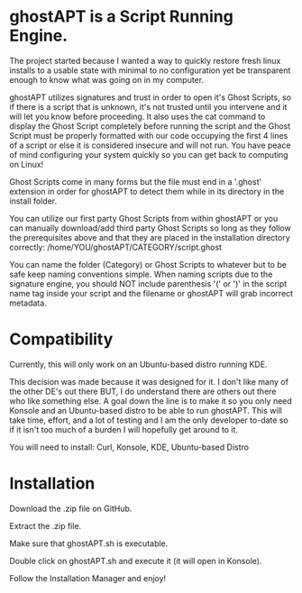 ghostAPT is a Script Running Engine.
=====================================================================

The project started because I wanted a way to quickly restore fresh linux installs to a usable state with minimal to no configuration yet be transparent enough to know what was going on in my computer.

ghostAPT utilizes signatures and trust in order to open it's Ghost Scripts, so if there is a script that is unknown, it's not trusted until you intervene and it will let you know before proceeding. It also uses the cat command to display the Ghost Script completely before running the script and the Ghost Script must be properly formatted with our code occupying the first 4 lines of a script or else it is considered insecure and will not run. You have peace of mind configuring your system quickly so you can get back to computing on Linux!

Ghost Scripts come in many forms but the file must end in a '.ghost' extension in order for ghostAPT to detect them while in its directory in the install folder.

You can utilize our first party Ghost Scripts from within ghostAPT or you can manually download/add third party Ghost Scripts so long as they follow the prerequisites above and that they are placed in the installation directory correctly: /home/YOU/ghostAPT/CATEGORY/script.ghost

You can name the folder (Category) or Ghost Scripts to whatever but to be safe keep naming conventions simple. When naming scripts due to the signature engine, you should NOT include parenthesis '(' or ')' in the script name tag inside your script and the filename or ghostAPT will grab incorrect metadata.


Compatibility
=====================================================================
Currently, this will only work on an Ubuntu-based distro running KDE.

This decision was made because it was designed for it. I don't like many of the other DE's out there BUT, I do understand there are others out there who like something else. A goal down the line is to make it so you only need Konsole and an Ubuntu-based distro to be able to run ghostAPT. This will take time, effort, and a lot of testing and I am the only developer to-date so if it isn't too much of a burden I will hopefully get around to it.

You will need to install:
Curl, Konsole, KDE, Ubuntu-based Distro


Installation
=====================================================================
Download the .zip file on GitHub.

Extract the .zip file.

Make sure that ghostAPT.sh is executable.

Double click on ghostAPT.sh and execute it (it will open in Konsole).

Follow the Installation Manager and enjoy!
